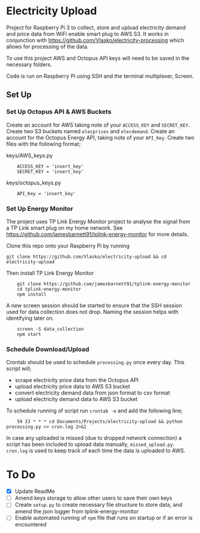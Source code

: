 # Electricity Upload

Project for Raspberry Pi 3 to collect, store and upload electricity demand and price data from WiFi enable smart plug to AWS S3. It works in conjunction with https://github.com/Vlasko/electricity-processing which allows for processing of the data.

To use this project AWS and Octopus API keys will need to be saved in the necessary folders.

Code is run on Raspberry Pi using SSH and the terminal multiplexer, Screen.

## Set Up
### Set Up Octopus API & AWS Buckets
Create an account for AWS taking note of your `ACCESS_KEY` and `SECRET_KEY`. Create two S3 buckets named `elecprices` and `elecdemand`. Create an account for the Octopus Energy API, taking note of your `API_Key`. Create two files with the following format;

keys/AWS_keys.py
```
    ACCESS_KEY = 'insert_key'
    SECRET_KEY = 'insert_key'
```

keys/octopus_keys.py
```
    API_Key = 'insert_key'
```
### Set Up Energy Monitor
The project uses TP Link Energy Monitor project to analyse the signal from a TP Link smart plug on my home network. See https://github.com/jamesbarnett91/tplink-energy-monitor for more details.

Clone this repo onto your Raspberry Pi by running

```
git clone https://github.com/Vlasko/electricity-upload && cd electricity-upload
```

Then install TP Link Energy Monitor

```   
    git clone https://github.com/jamesbarnett91/tplink-energy-monitor
    cd tplink-energy-monitor
    npm install
```

A new screen session should be started to ensure that the SSH session used for data collection does not drop. Naming the session helps with identifying later on.

```
    screen -S data_collection
    npm start
```
### Schedule Download/Upload
Crontab should be used to schedule `processing.py` once every day. This script will;
- scrape electricity price data from the Octopus API
- upload electricity price data to AWS S3 bucket
- convert electricity demand data from json format to csv format
- upload electricity demand data to AWS S3 bucket

To schedule running of script run `crontab -e` and add the following line;
```
    59 23 * * * cd Documents/Projects/electricity-upload && python processing.py >> cron.log 2>&1
```

In case any uploaded is missed (due to dropped network connection) a script has been included to upload data manually, `missed_upload.py`. `cron.log` is used to keep track of each time the data is uploaded to AWS.

# To Do
- [x] Update ReadMe
- [ ] Amend keys storage to allow other users to save their own keys
- [ ] Create `setup.py` to create necessary file structure to store data, and amend the json logger from tplink-energy-monitor
- [ ] Enable automated running of `npm` file that runs on startup or if an error is encountered
